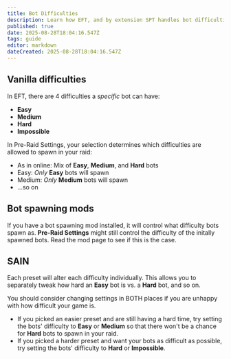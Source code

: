 ```yaml
---
title: Bot Difficulties
description: Learn how EFT, and by extension SPT handles bot difficulties
published: true
date: 2025-08-28T18:04:16.547Z
tags: guide
editor: markdown
dateCreated: 2025-08-28T18:04:16.547Z
---
```


## Vanilla difficulties
In EFT, there are 4 difficulties a *specific* bot can have:
- **Easy**
- **Medium**
- **Hard**
- **Impossible**

In Pre-Raid Settings, your selection determines which difficulties are allowed to spawn in your raid:
- As in online: Mix of **Easy**, **Medium**, and **Hard** bots
- Easy: *Only* **Easy** bots will spawn
- Medium: *Only* **Medium** bots will spawn
- ...so on

## Bot spawning mods

If you have a bot spawning mod installed, it will control what difficulty bots spawn as. **Pre-Raid Settings** might still control the difficulty of the initally spawned bots. Read the mod page to see if this is the case.

## SAIN

Each preset will alter each difficulty individually. This allows you to separately tweak how hard an **Easy** bot is vs. a **Hard** bot, and so on.

You should consider changing settings in BOTH places if you are unhappy with how difficult your game is. 
- If you picked an easier preset and are still having a hard time, try setting the bots' difficulty to **Easy** or **Medium** so that there won't be a chance for **Hard** bots to spawn in your raid.
- If you picked a harder preset and want your bots as difficult as possible, try setting the bots' difficulty to **Hard** or **Impossible**.

